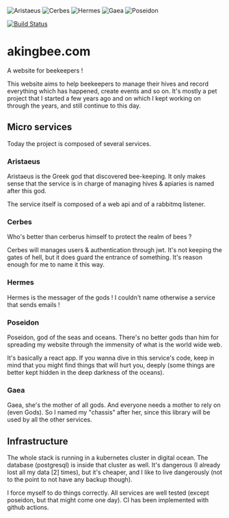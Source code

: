 ![Aristaeus](https://github.com/yo-main/akingbee/actions/workflows/aristaeus.yaml/badge.svg) ![Cerbes](https://github.com/yo-main/akingbee/actions/workflows/cerbes.yaml/badge.svg) ![Hermes](https://github.com/yo-main/akingbee/actions/workflows/hermes.yaml/badge.svg) ![Gaea](https://github.com/yo-main/akingbee/actions/workflows/gaea.yaml/badge.svg) ![Poseidon](https://github.com/yo-main/akingbee/actions/workflows/poseidon.yaml/badge.svg)

[![Build Status](https://travis-ci.com/yo-main/akingbee.svg?branch=master)](https://travis-ci.com/yo-main/akingbee)
# akingbee.com
A website for beekeepers !

This website aims to help beekeepers to manage their hives and record everything which has happened, create events and so on.
It's mostly a pet project that I started a few years ago and on which I kept working on through the years, and still continue to this day.


## Micro services

Today the project is composed of several services.

### Aristaeus 

Aristaeus is the Greek god that discovered bee-keeping. 
It only makes sense that the service is in charge of managing hives & apiaries is named after this god.

The service itself is composed of a web api and of a rabbitmq listener.


### Cerbes

Who's better than cerberus himself to protect the realm of bees ?

Cerbes will manages users & authentication through jwt. It's not keeping the gates of hell, but it does guard the entrance of something.
It's reason enough for me to name it this way.

### Hermes

Hermes is the messager of the gods ! I couldn't name otherwise a service that sends emails !

### Poseidon

Poseidon, god of the seas and oceans. There's no better gods than him for spreading my website through the immensity of what is the world wide web.

It's basically a react app. If you wanna dive in this service's code, keep in mind that you might find things that will hurt you, deeply (some things are better kept hidden in the deep darkness of the oceans).

### Gaea

Gaea, she's the mother of all gods. And everyone needs a mother to rely on (even Gods). So I named my "chassis" after her, since this library will be used by all the other services.

## Infrastructure

The whole stack is running in a kubernetes cluster in digital ocean.
The database (postgresql) is inside that cluster as well. It's dangerous (I already lost all my data [2] times), but it's cheaper, and I like to live dangerously (not to the point to not have any backup though).

I force myself to do things correctly. All services are well tested (except poseidon, but that might come one day). CI has been implemented with github actions. 
